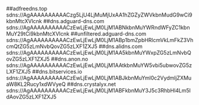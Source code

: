 ##adfreedns.top
sdns://AgAAAAAAAAAACzg5LjU4LjMuMjUxAA1hZGZyZWVkbnMudG9wCi9kbnMtcXVlcnk
##dns.adguard-dns.com
sdns://AgAAAAAAAAAACzEwLjEwLjM0LjM1ABNkbnMuYWRndWFyZC1kbnMuY29tCi9kbnMtcXVlcnk
##unfiltered.adguard-dns.com
sdns://AgAAAAAAAAAACzEwLjEwLjM0LjM1ABp1bmZpbHRlcmVkLmFkZ3VhcmQtZG5zLmNvbQovZG5zLXF1ZXJ5
##dns.alidns.com
sdns://AgAAAAAAAAAACzEwLjEwLjM0LjM1AA5kbnMuYWxpZG5zLmNvbQovZG5zLXF1ZXJ5
##dns.anon.no
sdns://AgAAAAAAAAAACzEwLjEwLjM0LjM1AAtkbnMuYW5vbi5ubwovZG5zLXF1ZXJ5
##dns.bitservices.io
sdns://AgAAAAAAAAAACzEwLjEwLjM0LjM1ABJkbnMuYml0c2VydmljZXMuaW8KL2Rucy1xdWVyeQ
##dns.crystalyx.net
sdns://AgAAAAAAAAAACzEwLjEwLjM0LjM1ABFkbnMuY3J5c3RhbHl4Lm5ldAovZG5zLXF1ZXJ5

